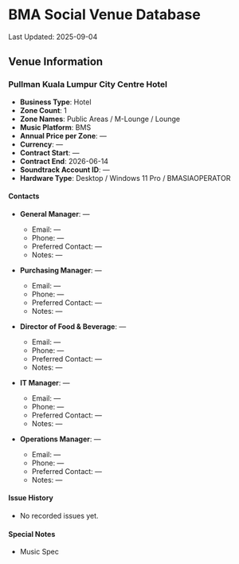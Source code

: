 # BMA Social Venue Database

Last Updated: 2025-09-04

## Venue Information

### Pullman Kuala Lumpur City Centre Hotel
- **Business Type**: Hotel
- **Zone Count**: 1
- **Zone Names**: Public Areas / M-Lounge / Lounge
- **Music Platform**: BMS
- **Annual Price per Zone**: —
- **Currency**: —
- **Contract Start**: —
- **Contract End**: 2026-06-14
- **Soundtrack Account ID**: —
- **Hardware Type**: Desktop / Windows 11 Pro / BMASIAOPERATOR

#### Contacts
- **General Manager**: —
  - Email: —
  - Phone: —
  - Preferred Contact: —
  - Notes: —

- **Purchasing Manager**: —
  - Email: —
  - Phone: —
  - Preferred Contact: —
  - Notes: —

- **Director of Food & Beverage**: —
  - Email: —
  - Phone: —
  - Preferred Contact: —
  - Notes: —

- **IT Manager**: —
  - Email: —
  - Phone: —
  - Preferred Contact: —
  - Notes: —

- **Operations Manager**: —
  - Email: —
  - Phone: —
  - Preferred Contact: —
  - Notes: —

#### Issue History
- No recorded issues yet.

#### Special Notes
- Music Spec
